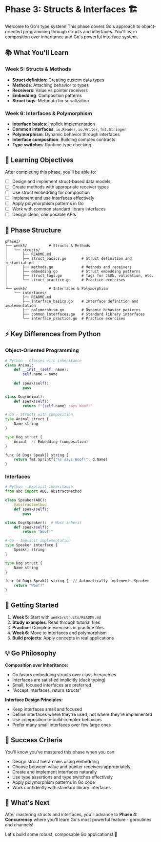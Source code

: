 # Phase 3: Structs & Interfaces 🏗️

Welcome to Go's type system! This phase covers Go's approach to object-oriented programming through structs and interfaces. You'll learn composition over inheritance and Go's powerful interface system.

## 📚 What You'll Learn

### Week 5: Structs & Methods
- **Struct definition**: Creating custom data types
- **Methods**: Attaching behavior to types
- **Receivers**: Value vs pointer receivers
- **Embedding**: Composition patterns
- **Struct tags**: Metadata for serialization

### Week 6: Interfaces & Polymorphism  
- **Interface basics**: Implicit implementation
- **Common interfaces**: `io.Reader`, `io.Writer`, `fmt.Stringer`
- **Polymorphism**: Dynamic behavior through interfaces
- **Interface composition**: Building complex contracts
- **Type switches**: Runtime type checking

## 🎯 Learning Objectives

After completing this phase, you'll be able to:
- [ ] Design and implement struct-based data models
- [ ] Create methods with appropriate receiver types
- [ ] Use struct embedding for composition
- [ ] Implement and use interfaces effectively
- [ ] Apply polymorphism patterns in Go
- [ ] Work with common standard library interfaces
- [ ] Design clean, composable APIs

## 📁 Phase Structure

```
phase3/
├── week5/          # Structs & Methods
│   └── structs/
│       ├── README.md
│       ├── struct_basics.go       # Struct definition and instantiation
│       ├── methods.go             # Methods and receivers
│       ├── embedding.go           # Struct embedding patterns
│       ├── struct_tags.go         # Tags for JSON, validation, etc.
│       └── struct_practice.go     # Practice exercises
│
└── week6/          # Interfaces & Polymorphism
    └── interfaces/
        ├── README.md
        ├── interface_basics.go    # Interface definition and implementation
        ├── polymorphism.go        # Dynamic behavior patterns
        ├── common_interfaces.go   # Standard library interfaces
        └── interface_practice.go  # Practice exercises
```

## ⚡ Key Differences from Python

### Object-Oriented Programming
```python
# Python - Classes with inheritance
class Animal:
    def __init__(self, name):
        self.name = name
    
    def speak(self):
        pass

class Dog(Animal):
    def speak(self):
        return f"{self.name} says Woof!"

# Go - Structs with composition
type Animal struct {
    Name string
}

type Dog struct {
    Animal  // Embedding (composition)
}

func (d Dog) Speak() string {
    return fmt.Sprintf("%s says Woof!", d.Name)
}
```

### Interfaces
```python
# Python - Explicit inheritance
from abc import ABC, abstractmethod

class Speaker(ABC):
    @abstractmethod
    def speak(self):
        pass

class Dog(Speaker):  # Must inherit
    def speak(self):
        return "Woof!"

# Go - Implicit implementation
type Speaker interface {
    Speak() string
}

type Dog struct {
    Name string
}

func (d Dog) Speak() string {  // Automatically implements Speaker
    return "Woof!"
}
```

## 🚀 Getting Started

1. **Week 5**: Start with `week5/structs/README.md`
2. **Study examples**: Read through tutorial files
3. **Practice**: Complete exercises in practice files
4. **Week 6**: Move to interfaces and polymorphism
5. **Build projects**: Apply concepts in real applications

## 💡 Go Philosophy

**Composition over Inheritance:**
- Go favors embedding structs over class hierarchies
- Interfaces are satisfied implicitly (duck typing)
- Small, focused interfaces are preferred
- "Accept interfaces, return structs"

**Interface Design Principles:**
- Keep interfaces small and focused
- Define interfaces where they're used, not where they're implemented
- Use composition to build complex behaviors
- Prefer many small interfaces over few large ones

## 🎯 Success Criteria

You'll know you've mastered this phase when you can:
- Design struct hierarchies using embedding
- Choose between value and pointer receivers appropriately
- Create and implement interfaces naturally
- Use type assertions and type switches effectively
- Apply polymorphism patterns in Go code
- Work confidently with standard library interfaces

## 🔗 What's Next

After mastering structs and interfaces, you'll advance to **Phase 4: Concurrency** where you'll learn Go's most powerful feature - goroutines and channels!

Let's build some robust, composable Go applications! 🐹 